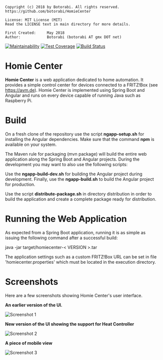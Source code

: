     Copyright (c) 2018 by Botorabi. All rights reserved.
    https://github.com/botorabi/HomieCenter

    License: MIT License (MIT)
    Read the LICENSE text in main directory for more details.

    First Created:     May 2018
    Author:            Botorabi (botorabi AT gmx DOT net)

[![Maintainability](https://api.codeclimate.com/v1/badges/3e56cc0c08d3b552019c/maintainability)](https://codeclimate.com/github/botorabi/HomieCenter/maintainability)
[![Test Coverage](https://api.codeclimate.com/v1/badges/3e56cc0c08d3b552019c/test_coverage)](https://codeclimate.com/github/botorabi/HomieCenter/test_coverage)
[![Build Status](https://travis-ci.org/botorabi/HomieCenter.svg?branch=master)](https://travis-ci.org/botorabi/HomieCenter)

# Homie Center

**Homie Center** is a web application dedicated to home automation. It provides a simple control center for devices connected to a FRITZ!Box (see https://avm.de).
Homie Center is implemented using Spring Boot and Angular and runs on every device capable of running Java such as Raspberry Pi.


# Build

On a fresh clone of the repository use the script **ngapp-setup.sh** for installing the Angular dependencies. Make sure that the command **npm** is available on your system.

The Maven rule for packaging (mvn package) will build the entire web application along the Spring Boot and Angular projects. During the development you may want to 
also use the following scripts:

Use the **ngapp-build-dev.sh** for building the Angular project during development. Finally, use the **ngapp-build.sh** to build the Angular project for production.

Use the script **distribute-package.sh** in directory distribution in order to build the application and create a complete package ready for distribution.


# Running the Web Application

As expected from a Spring Boot application, running it is as simple as issuing the following command after a successful build:

  java -jar target/homiecenter-< VERSION >.tar


The application settings such as a custom FRITZ!Box URL can be set in file 'homiecenter.properties' which must be located in the execution directory.


# Screenshots

Here are a few screenshots showing Homie Center's user interface.

**An earlier version of the UI.**

![Screenshot 1](https://user-images.githubusercontent.com/11502867/45612070-0946db00-ba62-11e8-98f4-774b60e96581.png)


**New version of the UI showing the support for Heat Controller**

![Screenshot 2](https://user-images.githubusercontent.com/11502867/45612071-0946db00-ba62-11e8-9e41-2ad34bbe0ac7.png)


**A piece of mobile view**

![Screenshot 3](https://user-images.githubusercontent.com/11502867/45612072-0946db00-ba62-11e8-8199-31377908f522.png)

